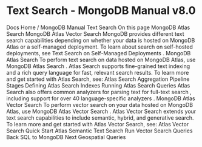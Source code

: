 # Text Search - MongoDB Manual v8.0


Docs Home / MongoDB Manual Text Search On this page MongoDB Atlas Search MongoDB Atlas Vector Search MongoDB provides different text search capabilities depending on whether
your data is hosted on MongoDB Atlas or a self-managed
deployment. To learn about search on self-hosted deployments, see Text Search on Self-Managed Deployments . MongoDB Atlas Search To perform text search on data hosted on MongoDB Atlas, use MongoDB Atlas Search . Atlas Search supports
fine-grained text indexing and a rich query language for fast, relevant
search results. To learn more and get started with Atlas Search, see: Atlas Search Aggregation Pipeline Stages Defining Atlas Search Indexes Running Atlas Search Queries Atlas Search also offers common analyzers for parsing text for full-text search , including support for over 40 language-specific analyzers . MongoDB Atlas Vector Search To perform vector search on your data hosted on MongoDB Atlas, use MongoDB Atlas Vector Search . Atlas Vector Search
extends your text search capabilities to include semantic, hybrid, and
generative search. To learn more and get started with Atlas Vector Search, see: Atlas Vector Search Quick Start Atlas Semantic Text Search Run Vector Search Queries Back SQL to MongoDB Next Geospatial Queries
